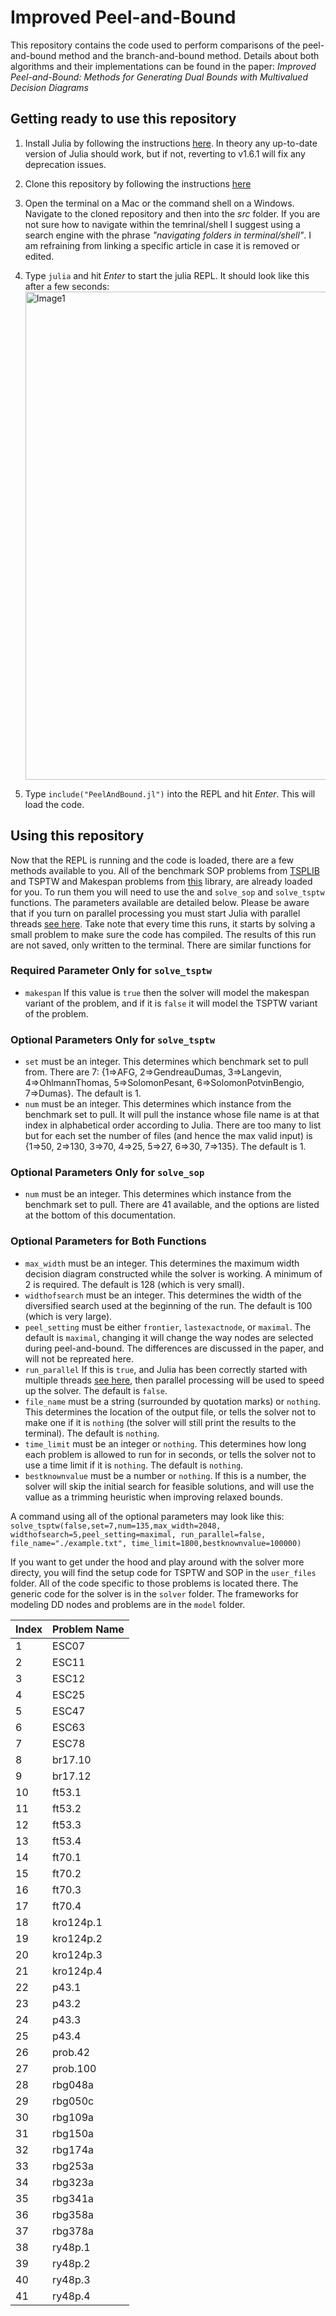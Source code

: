 # Improved Peel-and-Bound
This repository contains the code used to perform comparisons of the peel-and-bound method and the branch-and-bound method. Details about both algorithms and their implementations can be found in the paper: *Improved Peel-and-Bound: Methods for Generating Dual Bounds with Multivalued Decision Diagrams*

## Getting ready to use this repository
1. Install Julia by following the instructions [here](https://julialang.org/downloads/). In theory any up-to-date version of Julia should work, but if not, reverting to v1.6.1 will fix any deprecation issues.
2. Clone this repository by following the instructions [here](https://docs.github.com/en/repositories/creating-and-managing-repositories/cloning-a-repository)
3. Open the terminal on a Mac or the command shell on a Windows. Navigate to the cloned repository and then into the *src* folder. If you are not sure how to navigate within the temrinal/shell I suggest using a search engine with the phrase *"navigating folders in terminal/shell"*. I am refraining from linking a specific article in case it is removed or edited. 
4. Type `julia` and hit *Enter* to start the julia REPL. It should look like this after a few seconds:<img width="781" alt="Image1" src="https://user-images.githubusercontent.com/65783146/160921840-4259962b-21c4-4a29-8447-532b5112dde8.png">

5. Type `include("PeelAndBound.jl")` into the REPL and hit *Enter*. This will load the code.

## Using this repository
Now that the REPL is running and the code is loaded, there are a few methods available to you. All of the benchmark SOP problems from [TSPLIB](http://comopt.ifi.uni-heidelberg.de/software/TSPLIB95/sop/)  and TSPTW and Makespan problems from [this](https://lopez-ibanez.eu/tsptw-instances) library, are already loaded for you. To run them you will need to use the and `solve_sop` and `solve_tsptw` functions. The parameters available are detailed below. Please be aware that if you turn on parallel processing you must start Julia with parallel threads [see here](https://docs.julialang.org/en/v1/manual/multi-threading/). Take note that every time this runs, it starts by solving a small problem to make sure the code has compiled. The results of this run are not saved, only written to the terminal. There are similar functions for 

### Required Parameter Only for `solve_tsptw`
* `makespan` If this value is `true` then the solver will model the makespan variant of the problem, and if it is `false` it will model the TSPTW variant of the problem. 

### Optional Parameters Only for `solve_tsptw`
* `set` must be an integer. This determines which benchmark set to pull from. There are 7: {1=>AFG, 2=>GendreauDumas, 3=>Langevin, 4=>OhlmannThomas, 5=>SolomonPesant, 6=>SolomonPotvinBengio, 7=>Dumas}. The default is 1.
* `num` must be an integer. This determines which instance from the benchmark set to pull. It will pull the instance whose file name is at that index in alphabetical order according to Julia. There are too many to list but for each set the number of files (and hence the max valid input) is {1=>50, 2=>130, 3=>70, 4=>25, 5=>27, 6=>30, 7=>135}. The default is 1.

### Optional Parameters Only for `solve_sop`
* `num` must be an integer. This determines which instance from the benchmark set to pull. There are 41 available, and the options are listed at the bottom of this documentation.

### Optional Parameters for Both Functions
* `max_width` must be an integer. This determines the maximum width decision diagram constructed while the solver is working. A minimum of 2 is required. The default is 128 (which is very small).
* `widthofsearch` must be an integer. This determines the width of the diversified search used at the beginning of the run. The default is 100 (which is very large).
* `peel_setting` must be either `frontier`, `lastexactnode`, or `maximal`. The default is `maximal`, changing it will change the way nodes are selected during peel-and-bound. The differences are discussed in the paper, and will not be repreated here. 
* `run_parallel` If this is `true`, and Julia has been correctly started with multiple threads [see here](https://docs.julialang.org/en/v1/manual/multi-threading/), then parallel processing will be used to speed up the solver. The default is `false`.
* `file_name` must be a string (surrounded by quotation marks) or `nothing`. This determines the location of the output file, or tells the solver not to make one if it is `nothing` (the solver will still print the results to the terminal). The default is `nothing`.
* `time_limit` must be an integer or `nothing`. This determines how long each problem is allowed to run for in seconds, or tells the solver not to use a time limit if it is `nothing`. The default is `nothing`.
* `bestknownvalue` must be a number or `nothing`. If this is a number, the solver will skip the initial search for feasible solutions, and will use the vallue as a trimming heuristic when improving relaxed bounds. 


A command using all of the optional parameters may look like this:
`solve_tsptw(false,set=7,num=135,max_width=2048, widthofsearch=5,peel_setting=maximal, run_parallel=false, file_name="./example.txt", time_limit=1800,bestknownvalue=100000)`

If you want to get under the hood and play around with the solver more directy, you will find the setup code for TSPTW and SOP in the `user_files` folder. All of the code specific to those problems is located there. The generic code for the solver is in the `solver` folder. The frameworks for modeling DD nodes and problems are in the `model` folder. 


| Index | Problem Name |
| ------------- | ------------- |
| 1  | ESC07 |
| 2  | ESC11 |
| 3  | ESC12 |
| 4  | ESC25 |
| 5  | ESC47 |
| 6  | ESC63 |
| 7  | ESC78 |
| 8 | br17.10 |
| 9 | br17.12 |
| 10 | ft53.1 |
| 11 | ft53.2 |
| 12 | ft53.3 |
| 13 | ft53.4 |
| 14 | ft70.1 |
| 15 | ft70.2 |
| 16 | ft70.3 |
| 17 | ft70.4 |
| 18 | kro124p.1 |
| 19 | kro124p.2 |
| 20 | kro124p.3 |
| 21 | kro124p.4 |
| 22 | p43.1 |
| 23 | p43.2 |
| 24 | p43.3 |
| 25 | p43.4 |
| 26 | prob.42 |
| 27 | prob.100 |
| 28 | rbg048a |
| 29 | rbg050c |
| 30 | rbg109a |
| 31 | rbg150a |
| 32 | rbg174a |
| 33 | rbg253a |
| 34 | rbg323a |
| 35 | rbg341a |
| 36 | rbg358a |
| 37 | rbg378a |
| 38 | ry48p.1 |
| 39 | ry48p.2 |
| 40 | ry48p.3 |
| 41 | ry48p.4 |

